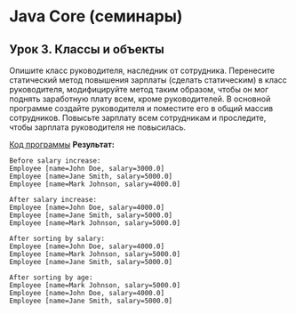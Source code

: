 # Java Core (семинары)
## Урок 3. Классы и объекты

Опишите класс руководителя, наследник от сотрудника. Перенесите статический метод повышения зарплаты (сделать статическим) в класс руководителя, модифицируйте метод таким образом, чтобы он мог поднять заработную плату всем, кроме руководителей. В основной программе создайте руководителя и поместите его в общий массив сотрудников. Повысьте зарплату всем сотрудникам и проследите, чтобы зарплата руководителя не повысилась.



[Код программы](https://github.com/ShumAhd/Java-Core-Lesson3-Classes-Objects/tree/main/src/main/java/ru/shum) 
**Результат:**
```
Before salary increase:
Employee [name=John Doe, salary=3000.0]
Employee [name=Jane Smith, salary=5000.0]
Employee [name=Mark Johnson, salary=4000.0]

After salary increase:
Employee [name=John Doe, salary=4000.0]
Employee [name=Jane Smith, salary=5000.0]
Employee [name=Mark Johnson, salary=5000.0]

After sorting by salary:
Employee [name=John Doe, salary=4000.0]
Employee [name=Mark Johnson, salary=5000.0]
Employee [name=Jane Smith, salary=5000.0]

After sorting by age:
Employee [name=Mark Johnson, salary=5000.0]
Employee [name=John Doe, salary=4000.0]
Employee [name=Jane Smith, salary=5000.0]
```
